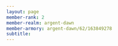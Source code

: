 ```yaml
---
layout: page
member-rank: 2
member-realm: argent-dawn
member-armory: argent-dawn/62/163849278
subtitle: 
---
```



